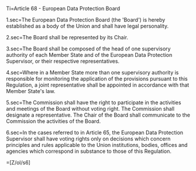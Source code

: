Ti=Article 68 - European Data Protection Board

1.sec=The European Data Protection Board (the 'Board') is hereby established as a body of the Union and shall have legal personality.

2.sec=The Board shall be represented by its Chair.

3.sec=The Board shall be composed of the head of one supervisory authority of each Member State and of the European Data Protection Supervisor, or their respective representatives.

4.sec=Where in a Member State more than one supervisory authority is responsible for monitoring the application of the provisions pursuant to this Regulation, a joint representative shall be appointed in accordance with that Member State's law.

5.sec=The Commission shall have the right to participate in the activities and meetings of the Board without voting right. The Commission shall designate a representative. The Chair of the Board shall communicate to the Commission the activities of the Board.

6.sec=In the cases referred to in Article 65, the European Data Protection Supervisor shall have voting rights only on decisions which concern principles and rules applicable to the Union institutions, bodies, offices and agencies which correspond in substance to those of this Regulation.

=[Z/ol/s6]
